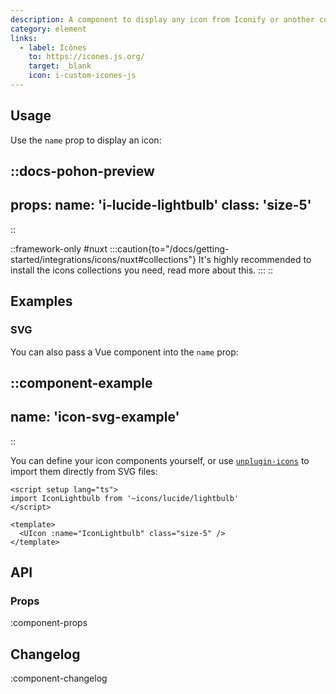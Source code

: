 ```yaml
---
description: A component to display any icon from Iconify or another component.
category: element
links:
  - label: Icônes
    to: https://icones.js.org/
    target: _blank
    icon: i-custom-icones-js
---
```


## Usage

Use the `name` prop to display an icon:

::docs-pohon-preview
---
props:
  name: 'i-lucide-lightbulb'
  class: 'size-5'
---
::

::framework-only
#nuxt
:::caution{to="/docs/getting-started/integrations/icons/nuxt#collections"}
It's highly recommended to install the icons collections you need, read more about this.
:::
::

## Examples

### SVG

You can also pass a Vue component into the `name` prop:

::component-example
---
name: 'icon-svg-example'
---
::

You can define your icon components yourself, or use [`unplugin-icons`](https://github.com/unplugin/unplugin-icons) to import them directly from SVG files:

```vue
<script setup lang="ts">
import IconLightbulb from '~icons/lucide/lightbulb'
</script>

<template>
  <UIcon :name="IconLightbulb" class="size-5" />
</template>
```

## API

### Props

:component-props

## Changelog

:component-changelog
